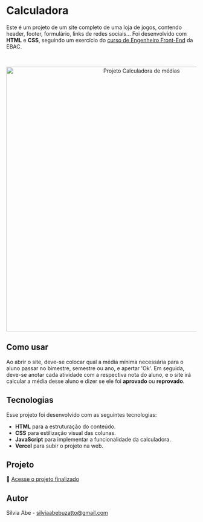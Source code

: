 # Calculadora

  Este é um projeto de um site completo de uma loja de jogos, contendo header, footer, formulário, links de redes sociais... 
  Foi desenvolvido com <b>HTML</b> e <b>CSS</b>, seguindo um exercício do [curso de Engenheiro Front-End](https://ebaconline.com.br/front-end-profession) da EBAC.

<br>

<p align="center">
  <img alt="Projeto Calculadora de médias" src="https://github.com/user-attachments/assets/1be0df56-e9f0-4d65-a38b-7fe9d1675fd7" width="700">
</p>

## Como usar

Ao abrir o site, deve-se colocar qual a média mínima necessária para o aluno passar no bimestre, semestre ou ano, e apertar 'Ok'. 
Em seguida, deve-se anotar cada atividade com a respectiva nota do aluno, e o site irá calcular a média desse aluno e dizer se ele foi <b>aprovado</b> ou <b>reprovado</b>.

## Tecnologias

Esse projeto foi desenvolvido com as seguintes tecnologias:

- <b>HTML</b> para a estruturação do conteúdo.
- <b>CSS</b> para estilização visual das colunas.
- <b>JavaScript</b> para implementar a funcionalidade da calculadora.
- <b>Vercel</b> para subir o projeto na web.

## Projeto

🚀 [Acesse o projeto finalizado](https://projeto-calculadora-gamma.vercel.app/)

## Autor

Silvia Abe - silviaabebuzatto@gmail.com
